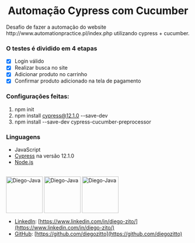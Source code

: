 <h1 align="center">Automação Cypress com Cucumber</h1>
Desafio de fazer a automação do website http://www.automationpractice.pl/index.php
utilizando cypress + cucumber.

### O testes é dividido em 4 etapas
- [x] Login válido
- [x] Realizar busca no site
- [x] Adicionar produto no carrinho
- [x] Confirmar produto adicionado na tela de pagamento

### Configurações feitas:

1. npm init
2. npm install cypress@12.1.0 --save-dev
3. npm install --save-dev cypress-cucumber-preprocessor

### Linguagens
- JavaScript
- [Cypress](https://www.cypress.io/) na versão 12.1.0
- [Node.js](https://nodejs.org/en/)

<div style="display: inline_block"><br>
  <img align="center" alt="Diego-Java" height="100" width="100" src="https://cdn.jsdelivr.net/gh/devicons/devicon/icons/cucumber/cucumber-plain-wordmark.svg"> 
  <img align="center" alt="Diego-Java" height="100" width="100" src="https://cdn.jsdelivr.net/gh/devicons/devicon/icons/javascript/javascript-original.svg"> 
 <img align="center" alt="Diego-Java" height="100" width="100" src="https://cdn.jsdelivr.net/gh/devicons/devicon/icons/nodejs/nodejs-original-wordmark.svg"> 
</div>

- [LinkedIn](Diego_Zito): [https://www.linkedin.com/in/diego-zito/](https://www.linkedin.com/in/diego-zito/)
- [GitHub](diegozitto): [https://github.com/diegozitto](https://github.com/diegozitto)
